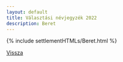 ```yaml
---
layout: default
title: Választási névjegyzék 2022
description: Beret
---
```


{% include settlementHTMLs/Beret.html %}

[Vissza](../)